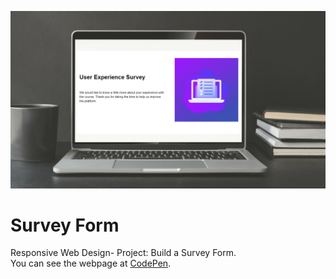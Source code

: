 ![Survey Form Preview](images/Survey1.png)

# Survey Form

Responsive Web Design- Project: Build a Survey Form.<br/>
You can see the webpage at [CodePen](https://codepen.io/samxcodes/full/bGqdbgO).
